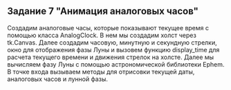 ## Задание 7 "Анимация аналоговых часов"

Создадим аналоговые часы, которые показывают текущее время с помощью класса AnalogClock. В нем мы создадим холст через tk.Canvas. Далее создадим часовую, минутную и секундную стрелки, окно для отображения фазы Луны и вызовем функцию display_time для расчета текущего времени и движения стрелок на холсте. Далее мы вычисляем фазу Луны с помощью астрономической библиотеки Ephem. В точке входа вызываем методы для отрисовки текущей даты, аналоговых часов и лунной фазы. 